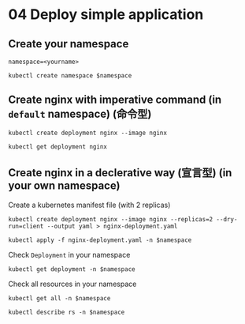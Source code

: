 # 04 Deploy simple application


## Create your namespace

```
namespace=<yourname>
```

```
kubectl create namespace $namespace
```

## Create nginx with imperative command (in `default` namespace) (命令型)

```
kubectl create deployment nginx --image nginx
```

```
kubectl get deployment nginx
```

## Create nginx in a declerative way (宣言型) (in your own namespace)

Create a kubernetes manifest file (with 2 replicas)

```
kubectl create deployment nginx --image nginx --replicas=2 --dry-run=client --output yaml > nginx-deployment.yaml
```

```
kubectl apply -f nginx-deployment.yaml -n $namespace
```

Check `Deployment` in your namespace

```
kubectl get deployment -n $namespace
```

Check all resources in your namespace

```
kubectl get all -n $namespace
```

```
kubectl describe rs -n $namespace
```
